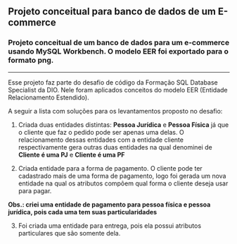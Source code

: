 ## Projeto conceitual para banco de dados de um E-commerce

### Projeto conceitual de um banco de dados para um e-commerce usando **MySQL Workbench**. O modelo EER foi exportado para o formato png.

---

Esse projeto faz parte do desafio de código da Formação SQL Database Specialist da DIO. Nele foram aplicados conceitos do modelo EER (Entidade Relacionamento Estendido).

A seguir a lista com soluções para os levantamentos proposto no desafio:

1. Criada duas entidades distintas: **Pessoa Jurídica** e **Pessoa Física** já que o cliente que faz o pedido pode ser apenas uma delas. O relacionamento dessas entidades com a entidade cliente respectivamente gera outras duas entidades na qual denominei de **Cliente é uma PJ** e **Cliente é uma PF**

2. Criada entidade para a forma de pagamento. O cliente pode ter cadastrado mais de uma forma de pagamento, logo foi gerada um nova entidade na qual os atributos compõem qual forma o cliente deseja usar para pagar. 

**Obs.: criei uma entidade de pagamento para pessoa física e pessoa jurídica, pois cada uma tem suas particularidades**

3. Foi criada uma entidade para entrega, pois ela possui atributos particulares que são somente dela.

